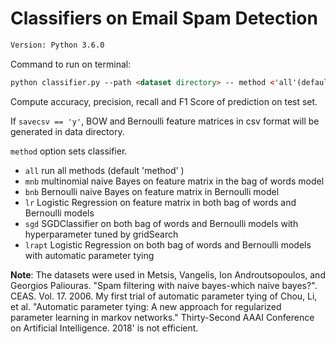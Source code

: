 # Classifiers on Email Spam Detection

```html
Version: Python 3.6.0 
```

Command to run on terminal:

```html
python classifier.py --path <dataset directory> -- method <'all'(default), 'mnb', 'bnb', 'lr', 'sgd', 'lrapt'> --savecsv <'y', 'n'(default)>
```
Compute accuracy, precision, recall and F1 Score of prediction on test set.

If `savecsv == 'y'`, BOW and Bernoulli feature matrices in csv format will be generated in data directory.

`method` option sets classifier.
- `all` run all methods (default 'method' )
- `mnb` multinomial naive Bayes on feature matrix in the bag of words model
- `bnb` Bernoulli naive Bayes on feature matrix in Bernoulli model
- `lr` Logistic Regression on feature matrix in both bag of words and Bernoulli models
- `sgd` SGDClassifier on both bag of words and Bernoulli models with hyperparameter tuned by gridSearch
- `lrapt` Logistic Regression on both bag of words and Bernoulli models with automatic parameter tying

__Note__: The datasets were used in Metsis, Vangelis, Ion Androutsopoulos, and Georgios Paliouras. "Spam filtering with naive bayes-which naive bayes?". CEAS. Vol. 17. 2006. My first trial of automatic parameter tying of Chou, Li, et al. "Automatic parameter tying: A new approach for regularized parameter learning in markov networks." Thirty-Second AAAI Conference on Artificial Intelligence. 2018' is not efficient.